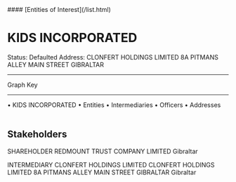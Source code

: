 <link rel="stylesheet" type="text/css" href="../../assets/style.css">
#### [Entities of Interest](/list.html)

<style>
body{background-image:url("http://eoi-graphs.s3-website-eu-west-1.amazonaws.com/KIDS_INCORPORATED.png");background-repeat: no-repeat;background-size: contain;}
.markdown>p>span{background-color: white;}
</style>

# KIDS INCORPORATED
<span>Status: Defaulted
Address: CLONFERT HOLDINGS LIMITED 8A PITMANS ALLEY MAIN STREET  GIBRALTAR
</span>

---



<div class="legend">
Graph Key
<hr>
<span class="focus">• KIDS INCORPORATED</span>
<span class="entity">• Entities</span>
<span class="intermediary">• Intermediaries</span>
<span class="officer">• Officers</span>
<span class="address">• Addresses</span>
</div><br>


## Stakeholders
<span>SHAREHOLDER
REDMOUNT TRUST COMPANY LIMITED
Gibraltar
</span>

<span>INTERMEDIARY
CLONFERT HOLDINGS LIMITED
CLONFERT HOLDINGS LIMITED 8A PITMANS ALLEY MAIN STREET  GIBRALTAR
Gibraltar
</span>


